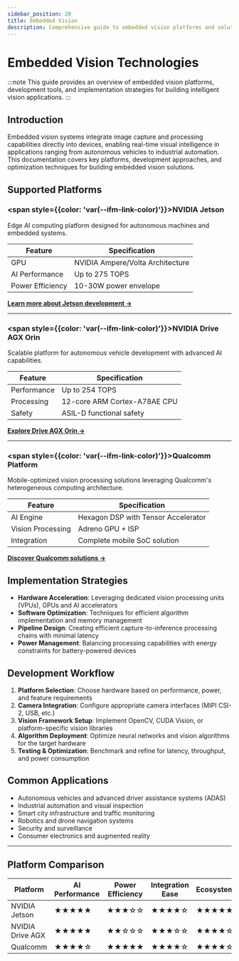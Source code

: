 ```yaml
---
sidebar_position: 20
title: Embedded Vision
description: Comprehensive guide to embedded vision platforms and solutions
---
```


# Embedded Vision Technologies

<!-- <div style={{textAlign: 'center', marginBottom: '2rem'}}>
    <img src="https://raw.githubusercontent.com/1214658495/myWikiFiles/main/Embedded_Vision/embedded_vision_banner.png" alt="Embedded Vision Technologies" style={{maxWidth: '100%', height: 'auto'}} />
</div> -->

:::note
This guide provides an overview of embedded vision platforms, development tools, and implementation strategies for building intelligent vision applications.
:::

## Introduction

Embedded vision systems integrate image capture and processing capabilities directly into devices, enabling real-time visual intelligence in applications ranging from autonomous vehicles to industrial automation. This documentation covers key platforms, development approaches, and optimization techniques for building embedded vision solutions.

## Supported Platforms

<div className="platform-grid">

### <span style={{color: 'var(--ifm-link-color)'}}>NVIDIA Jetson</span>

Edge AI computing platform designed for autonomous machines and embedded systems.

| Feature | Specification |
|---------|---------------|
| GPU | NVIDIA Ampere/Volta Architecture |
| AI Performance | Up to 275 TOPS |
| Power Efficiency | 10-30W power envelope |

**[Learn more about Jetson development →](/docs/2_1_NVIDIA_Jetson/NVIDIA_Jetson)**

---

### <span style={{color: 'var(--ifm-link-color)'}}>NVIDIA Drive AGX Orin</span>

Scalable platform for autonomous vehicle development with advanced AI capabilities.

| Feature | Specification |
|---------|---------------|
| Performance | Up to 254 TOPS |
| Processing | 12-core ARM Cortex-A78AE CPU |
| Safety | ASIL-D functional safety |

**[Explore Drive AGX Orin →](/docs/2_2_NVIDIA_Drive_AGX_Orin/NVIDIA_Drive_AGX_Orin)**

---

### <span style={{color: 'var(--ifm-link-color)'}}>Qualcomm Platform</span>

Mobile-optimized vision processing solutions leveraging Qualcomm's heterogeneous computing architecture.

| Feature | Specification |
|---------|---------------|
| AI Engine | Hexagon DSP with Tensor Accelerator |
| Vision Processing | Adreno GPU + ISP |
| Integration | Complete mobile SoC solution |

**[Discover Qualcomm solutions →](/docs/2_3_Qualcomm_Platform/Qualcomm_Platform)**

</div>

## Implementation Strategies

- **Hardware Acceleration**: Leveraging dedicated vision processing units (VPUs), GPUs and AI accelerators
- **Software Optimization**: Techniques for efficient algorithm implementation and memory management
- **Pipeline Design**: Creating efficient capture-to-inference processing chains with minimal latency
- **Power Management**: Balancing processing capabilities with energy constraints for battery-powered devices

## Development Workflow

1. **Platform Selection**: Choose hardware based on performance, power, and feature requirements
2. **Camera Integration**: Configure appropriate camera interfaces (MIPI CSI-2, USB, etc.)
3. **Vision Framework Setup**: Implement OpenCV, CUDA Vision, or platform-specific vision libraries
4. **Algorithm Deployment**: Optimize neural networks and vision algorithms for the target hardware
5. **Testing & Optimization**: Benchmark and refine for latency, throughput, and power consumption

## Common Applications

- Autonomous vehicles and advanced driver assistance systems (ADAS)
- Industrial automation and visual inspection
- Smart city infrastructure and traffic monitoring
- Robotics and drone navigation systems
- Security and surveillance
- Consumer electronics and augmented reality

---

## Platform Comparison

<div className="table-responsive">

| Platform | AI Performance | Power Efficiency | Integration Ease | Ecosystem |
|----------|---------------|-----------------|-----------------|-----------|
| NVIDIA Jetson | ★★★★★ | ★★★☆☆ | ★★★★☆ | ★★★★★ |
| NVIDIA Drive AGX | ★★★★★ | ★★☆☆☆ | ★★★☆☆ | ★★★★☆ |
| Qualcomm | ★★★★☆ | ★★★★★ | ★★★★☆ | ★★★★☆ |

</div>

